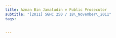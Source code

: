 ```yaml
---
title: Azman Bin Jamaludin v Public Prosecutor 
subtitle: "[2011] SGHC 250 / 18\_November\_2011"
tags:


---
```


